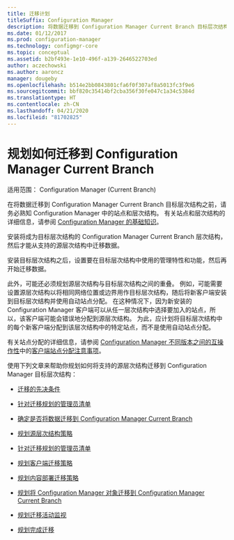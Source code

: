 ```yaml
---
title: 迁移计划
titleSuffix: Configuration Manager
description: 将数据迁移到 Configuration Manager Current Branch 目标层次结构之前，了解有关站点和层次结构的信息。
ms.date: 01/12/2017
ms.prod: configuration-manager
ms.technology: configmgr-core
ms.topic: conceptual
ms.assetid: b2bf493e-1e10-496f-a139-2646522703ed
author: aczechowski
ms.author: aaroncz
manager: dougeby
ms.openlocfilehash: b514e2bb0843801cfa6f0f307af8a5013fc3f9e6
ms.sourcegitcommit: bbf820c35414bf2cba356f30fe047c1a34c5384d
ms.translationtype: HT
ms.contentlocale: zh-CN
ms.lasthandoff: 04/21/2020
ms.locfileid: "81702825"
---
```

# <a name="plan-for-migration-to-configuration-manager-current-branch"></a>规划如何迁移到 Configuration Manager Current Branch

适用范围：  Configuration Manager (Current Branch)

在将数据迁移到 Configuration Manager Current Branch 目标层次结构之前，请务必熟知 Configuration Manager 中的站点和层次结构。 有关站点和层次结构的详细信息，请参阅 [Configuration Manager 的基础知识](../../core/understand/fundamentals.md)。  

安装将成为目标层次结构的 Configuration Manager Current Branch 层次结构，然后才能从支持的源层次结构中迁移数据。  

安装目标层次结构之后，设置要在目标层次结构中使用的管理特性和功能，然后再开始迁移数据。  

此外，可能还必须规划源层次结构与目标层次结构之间的重叠。 例如，可能需要设置源层次结构以将相同网络位置或边界用作目标层次结构，随后将新客户端安装到目标层次结构并使用自动站点分配。 在这种情况下，因为新安装的 Configuration Manager 客户端可以从任一层次结构中选择要加入的站点，所以，该客户端可能会错误地分配到源层次结构。 为此，应计划将目标层次结构中的每个新客户端分配到该层次结构中的特定站点，而不是使用自动站点分配。  

有关站点分配的详细信息，请参阅 [Configuration Manager 不同版本之间的互操作性](../../core/plan-design/hierarchy/interoperability-between-different-versions.md)中的[客户端站点分配注意事项](../../core/plan-design/hierarchy/interoperability-between-different-versions.md#BKMK_SupConfigSiteAssignment)。  

使用下列文章来帮助你规划如何将支持的源层次结构迁移到 Configuration Manager 目标层次结构：

-   [迁移的先决条件](../../core/migration/prerequisites-for-migration.md)  

-   [针对迁移规划的管理员清单](../../core/migration/administrator-checklists-for-migration-planning.md)  

-   [确定是否将数据迁移到 Configuration Manager Current Branch](../../core/migration/determine-whether-to-migrate-data.md)  

-   [规划源层次结构策略](../../core/migration/planning-a-source-hierarchy-strategy.md)  

-   [针对迁移规划的管理员清单](../../core/migration/administrator-checklists-for-migration-planning.md)  

-   [规划客户端迁移策略](../../core/migration/planning-a-client-migration-strategy.md)  

-   [规划内容部署迁移策略](../../core/migration/planning-a-content-deployment-migration-strategy.md)  

-   [规划将 Configuration Manager 对象迁移到 Configuration Manager Current Branch](../../core/migration/planning-for-the-migration-of-objects.md)  

-   [规划迁移活动监视](../../core/migration/planning-to-monitor-migration-activity.md)  

-   [规划完成迁移](../../core/migration/planning-to-complete-migration.md)  
